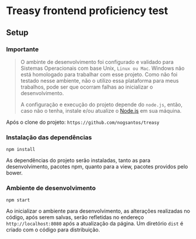 # Treasy frontend proficiency test

## Setup

### Importante

> O ambinte de desenvolvimento foi configurado e validado para Sistemas Operacionais com base Unix, ```Linux ou Mac```. Windows não está homologado para trabalhar com esse projeto. Como não foi testado nesse ambiente, não o utilizo essa plataforma para meus trabalhos, pode ser que ocorram falhas ao inicializar o desenvolvimento.
>
> A configuração e execução do projeto depende do ```node.js```, então, caso não o tenha, instale e/ou atualize o [Node.js](https://nodejs.org/en/) em sua máquina.

Após o clone do projeto: ```https://github.com/nogsantos/treasy```

### Instalação das dependências

```shell
npm install
```
As dependências do projeto serão instaladas, tanto as para desenvolvimento, pacotes npm, quanto para a view, pacotes providos pelo bower.

### Ambiente de desenvolvimento

```shell
npm start
```

Ao inicializar o ambiente para desenvolvimento, as alterações realizadas no código, após serem salvas, serão refletidas no endereço ```http://localhost:8080``` após a atualização da página. Um diretório ```dist``` é criado com o código para distribuição.
